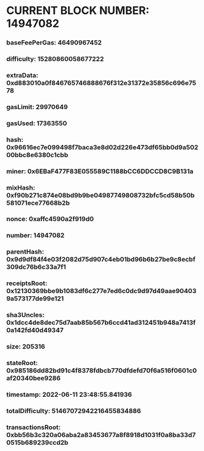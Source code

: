 # CURRENT BLOCK NUMBER: 14947082

### baseFeePerGas: 46490967452
### difficulty: 15280860058677222
### extraData: 0xd883010a0f846765746888676f312e31372e35856c696e7578
### gasLimit: 29970649
### gasUsed: 17363550
### hash: 0x96616ec7e099498f7baca3e8d02d226e473df65bb0d9a50200bbc8e6380c1cbb
### miner: 0x6EBaF477F83E055589C1188bCC6DDCCD8C9B131a
### mixHash: 0xf90b271c874e08bd9b9be04987749808732bfc5cd58b50b581071ece77668b2b
### nonce: 0xaffc4590a2f919d0
### number: 14947082
### parentHash: 0x9d9df84f4e03f2082d75d907c4eb01bd96b6b27be9c8ecbf309dc76b6c33a7f1
### receiptsRoot: 0x12130369bbe9b1083df6c277e7ed6c0dc9d97d49aae904039a573177de99e121
### sha3Uncles: 0x1dcc4de8dec75d7aab85b567b6ccd41ad312451b948a7413f0a142fd40d49347
### size: 205316
### stateRoot: 0x985186dd82bd91c4f8378fdbcb770dfdefd70f6a516f0601c0af20340bee9286
### timestamp: 2022-06-11 23:48:55.841936
### totalDifficulty: 51467072942216455834886
### transactionsRoot: 0xbb56b3c320a06aba2a83453677a8f8918d1031f0a8ba33d70515b689239ccd2b

